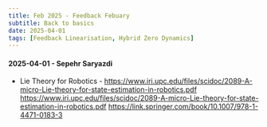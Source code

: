 ```yaml
---
title: Feb 2025 - Feedback Febuary
subtitle: Back to basics
date: 2025-04-01
tags: [Feedback Linearisation, Hybrid Zero Dynamics]
---
```


#### 2025-04-01 - Sepehr Saryazdi
- Lie Theory for Robotics - https://www.iri.upc.edu/files/scidoc/2089-A-micro-Lie-theory-for-state-estimation-in-robotics.pdf
https://www.iri.upc.edu/files/scidoc/2089-A-micro-Lie-theory-for-state-estimation-in-robotics.pdf
https://link.springer.com/book/10.1007/978-1-4471-0183-3

